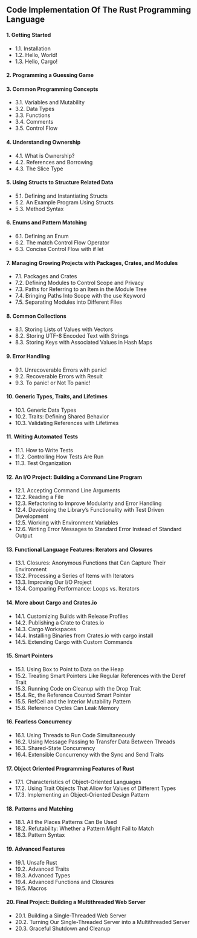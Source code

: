 ## Code Implementation Of The Rust Programming Language

#### 1. Getting Started

- 1.1. Installation
- 1.2. Hello, World!
- 1.3. Hello, Cargo!

#### 2. Programming a Guessing Game

#### 3. Common Programming Concepts

- 3.1. Variables and Mutability
- 3.2. Data Types
- 3.3. Functions
- 3.4. Comments
- 3.5. Control Flow

#### 4. Understanding Ownership

- 4.1. What is Ownership?
- 4.2. References and Borrowing
- 4.3. The Slice Type

#### 5. Using Structs to Structure Related Data

- 5.1. Defining and Instantiating Structs
- 5.2. An Example Program Using Structs
- 5.3. Method Syntax

#### 6. Enums and Pattern Matching

- 6.1. Defining an Enum
- 6.2. The match Control Flow Operator
- 6.3. Concise Control Flow with if let

#### 7. Managing Growing Projects with Packages, Crates, and Modules

- 7.1. Packages and Crates
- 7.2. Defining Modules to Control Scope and Privacy
- 7.3. Paths for Referring to an Item in the Module Tree
- 7.4. Bringing Paths Into Scope with the use Keyword
- 7.5. Separating Modules into Different Files

#### 8. Common Collections

- 8.1. Storing Lists of Values with Vectors
- 8.2. Storing UTF-8 Encoded Text with Strings
- 8.3. Storing Keys with Associated Values in Hash Maps

#### 9. Error Handling

- 9.1. Unrecoverable Errors with panic!
- 9.2. Recoverable Errors with Result
- 9.3. To panic! or Not To panic!

#### 10. Generic Types, Traits, and Lifetimes

- 10.1. Generic Data Types
- 10.2. Traits: Defining Shared Behavior
- 10.3. Validating References with Lifetimes

#### 11. Writing Automated Tests

- 11.1. How to Write Tests
- 11.2. Controlling How Tests Are Run
- 11.3. Test Organization

#### 12. An I/O Project: Building a Command Line Program

- 12.1. Accepting Command Line Arguments
- 12.2. Reading a File
- 12.3. Refactoring to Improve Modularity and Error Handling
- 12.4. Developing the Library’s Functionality with Test Driven Development
- 12.5. Working with Environment Variables
- 12.6. Writing Error Messages to Standard Error Instead of Standard Output

#### 13. Functional Language Features: Iterators and Closures

- 13.1. Closures: Anonymous Functions that Can Capture Their Environment
- 13.2. Processing a Series of Items with Iterators
- 13.3. Improving Our I/O Project
- 13.4. Comparing Performance: Loops vs. Iterators

#### 14. More about Cargo and Crates.io

- 14.1. Customizing Builds with Release Profiles
- 14.2. Publishing a Crate to Crates.io
- 14.3. Cargo Workspaces
- 14.4. Installing Binaries from Crates.io with cargo install
- 14.5. Extending Cargo with Custom Commands

#### 15. Smart Pointers

- 15.1. Using Box to Point to Data on the Heap
- 15.2. Treating Smart Pointers Like Regular References with the Deref Trait
- 15.3. Running Code on Cleanup with the Drop Trait
- 15.4. Rc, the Reference Counted Smart Pointer
- 15.5. RefCell and the Interior Mutability Pattern
- 15.6. Reference Cycles Can Leak Memory

#### 16. Fearless Concurrency

- 16.1. Using Threads to Run Code Simultaneously
- 16.2. Using Message Passing to Transfer Data Between Threads
- 16.3. Shared-State Concurrency
- 16.4. Extensible Concurrency with the Sync and Send Traits

#### 17. Object Oriented Programming Features of Rust

- 17.1. Characteristics of Object-Oriented Languages
- 17.2. Using Trait Objects That Allow for Values of Different Types
- 17.3. Implementing an Object-Oriented Design Pattern

#### 18. Patterns and Matching

- 18.1. All the Places Patterns Can Be Used
- 18.2. Refutability: Whether a Pattern Might Fail to Match
- 18.3. Pattern Syntax

#### 19. Advanced Features

- 19.1. Unsafe Rust
- 19.2. Advanced Traits
- 19.3. Advanced Types
- 19.4. Advanced Functions and Closures
- 19.5. Macros

#### 20. Final Project: Building a Multithreaded Web Server

- 20.1. Building a Single-Threaded Web Server
- 20.2. Turning Our Single-Threaded Server into a Multithreaded Server
- 20.3. Graceful Shutdown and Cleanup